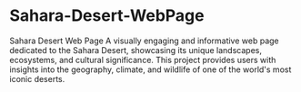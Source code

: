 # Sahara-Desert-WebPage
 Sahara Desert Web Page A visually engaging and informative web page dedicated to the Sahara Desert, showcasing its unique landscapes, ecosystems, and cultural significance. This project provides users with insights into the geography, climate, and wildlife of one of the world's most iconic deserts.
